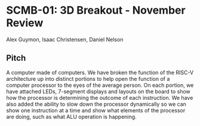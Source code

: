 # SCMB-01: 3D Breakout - November Review
Alex Guymon, Isaac Christensen, Daniel Nelson

## Pitch

A computer made of computers. We have broken the function of the RISC-V architecture up into distinct portions to help open the function of a computer processor to the eyes of the average person. On each portion, we have attached LEDs, 7-segment displays and layouts on the board to show how the processor is determining the outcome of each instruction. We have also added the ability to slow down the processor dynamically so we can show one instruction at a time and show what elements of the processor are doing, such as what ALU operation is happening. 
